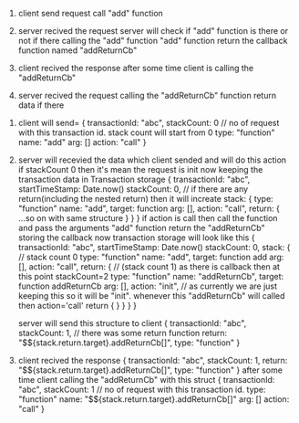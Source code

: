 

<!-- docs -->
1. client send request
    call "add" function

2. server recived the request
    server will check if "add" function is there or not
        if there 
            calling the "add" function
            "add" function return the callback function named "addReturnCb"

3. client recived the response
    after some time client is 
    calling the "addReturnCb"

4. server recived the request
   calling the "addReturnCb" function
   return data if there



<!-- technical docs -->
1. client will send= {
    transactionId: "abc",
    stackCount: 0 // no of request with this transaction id. stack count will start from 0
    type: "function"
    name: "add"
    arg: []
    action: "call"
}

2. server will recevied the data which client sended and will do this action
    if stackCount 0 then it's mean the request is init now 
        keeping the transaction data in Transaction storage
        {
            transactionId: "abc",
            startTimeStamp: Date.now()
            stackCount: 0, // if there are any return(including the nested return) then it will increate 
            stack: {
                type: "function"
                name: "add",
                target: function
                arg: [],
                action: "call",
                return: {
                    ...so on with same structure
                }
            }
        }
    if action is call then call the function and pass the arguments
    "add" function return the "addReturnCb"
    storing the callback
    now transaction storage will look like this
    {
        transactionId: "abc",
        startTimeStamp: Date.now()
        stackCount: 0,
        stack: { // stack count 0
            type: "function"
            name: "add",
            target: function add
            arg: [],
            action: "call",
            return: { // (stack count 1) as there is callback then at this point stackCount=2
                type: "function"
                name: "addReturnCb",
                target: function addReturnCb
                arg: [],
                action: "init", // as currently we are just keeping this so it will be "init". whenever this "addReturnCb" will called then action='call'
                return {
                }
            }
        }
    }

    server will send this structure to client
    {
        transactionId: "abc",
        stackCount: 1, // there was some return function
        return: "$${stack.return.target}.addReturnCb[]",
        type: "function"
    }

3. client recived the response
    {
        transactionId: "abc",
        stackCount: 1, 
        return: "$${stack.return.target}.addReturnCb[]",
        type: "function"
    }
    after some time client calling the "addReturnCb" with this struct
    {
        transactionId: "abc",
        stackCount: 1 // no of request with this transaction id.
        type: "function"
        name: "$${stack.return.target}.addReturnCb[]"
        arg: []
        action: "call"
    }



<!-- continue work from server.ts<handle the function if name will be qc function @QCFunctionHandler in if condition @is_QC_Signature> -->